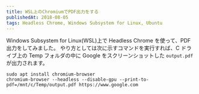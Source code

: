 ```yaml
---
title: WSL上のChromiumでPDF出力をする
publishedAt: 2018-08-05
tags: Headless Chrome, Windows Subsystem for Linux, Ubuntu
---
```


Windows Subsystem for Linux(WSL)上で Headless Chrome を使って、PDF 出力をしてみました。
やり方としては次に示すコマンドを実行すれば、C ドライブ上の Temp フォルダの中に Google をスクリーンショットした `output.pdf` が出力されます。

```shell
sudo apt install chromium-browser
chromium-browser --headless --disable-gpu --print-to-pdf=/mnt/c/Temp/output.pdf https://www.google.com
```
